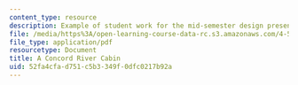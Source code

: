 ```yaml
---
content_type: resource
description: Example of student work for the mid-semester design presentation.
file: /media/https%3A/open-learning-course-data-rc.s3.amazonaws.com/4-500-introduction-to-design-computing-fall-2008/52fa4cfad751c5b3349f0dfc0217b92a_assn4a_3.pdf
file_type: application/pdf
resourcetype: Document
title: A Concord River Cabin
uid: 52fa4cfa-d751-c5b3-349f-0dfc0217b92a
---
```

